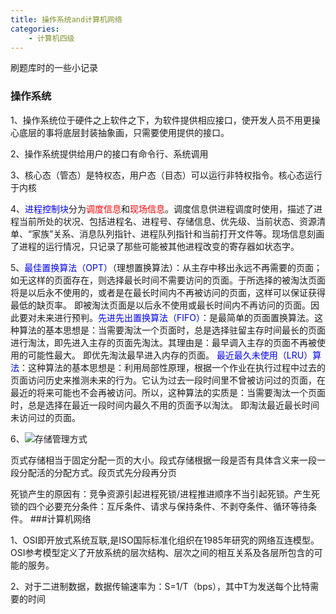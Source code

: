 ```yaml
---
title: 操作系统and计算机网络
categories:
	- 计算机四级
---
```

刷题库时的一些小记录


### 操作系统
1、操作系统位于硬件之上软件之下，为软件提供相应接口，使开发人员不用更操心底层的事将底层封装抽象画，只需要使用提供的接口。

2、操作系统提供给用户的接口有命令行、系统调用

3、核心态（管态）是特权态，用户态（目态）可以运行非特权指令。核心态运行于内核

4、<font color=#0000FF>进程控制块</font>分为<font color=#FF0000>调度信息</font>和<font color=#FF0000>现场信息</font>。调度信息供进程调度时使用，描述了进程当前所处的状况、包括进程名、进程号、存储信息、优先级、当前状态、资源清单、“家族”关系、消息队列指针、进程队列指针和当前打开文件等。现场信息刻画了进程的运行情况，只记录了那些可能被其他进程改变的寄存器如状态字。

<!-- more -->

5、<font color=#0000FF>最佳置换算法（OPT）</font>（理想置换算法）：从主存中移出永远不再需要的页面；如无这样的页面存在，则选择最长时间不需要访问的页面。于所选择的被淘汰页面将是以后永不使用的，或者是在最长时间内不再被访问的页面，这样可以保证获得最低的缺页率。 即被淘汰页面是以后永不使用或最长时间内不再访问的页面。因此要对未来进行预判。<font color=#0000FF>先进先出置换算法（FIFO）</font>：是最简单的页面置换算法。这种算法的基本思想是：当需要淘汰一个页面时，总是选择驻留主存时间最长的页面进行淘汰，即先进入主存的页面先淘汰。其理由是：最早调入主存的页面不再被使用的可能性最大。 即优先淘汰最早进入内存的页面。 <font color=#0000FF>最近最久未使用（LRU）算法</font>：这种算法的基本思想是：利用局部性原理，根据一个作业在执行过程中过去的页面访问历史来推测未来的行为。它认为过去一段时间里不曾被访问过的页面，在最近的将来可能也不会再被访问。所以，这种算法的实质是：当需要淘汰一个页面时，总是选择在最近一段时间内最久不用的页面予以淘汰。 即淘汰最近最长时间未访问过的页面。

6、![存储管理方式](http://img.blog.csdn.net/20131031074819750?watermark/2/text/aHR0cDovL2Jsb2cuY3Nkbi5uZXQvd2FuZzM3OTI3NTYxNA==/font/5a6L5L2T/fontsize/400/fill/I0JBQkFCMA==/dissolve/70/gravity/Center)

页式存储相当于固定分配一页的大小。段式存储根据一段是否有具体含义来一段一段分配活的分配方式。段页式先分段再分页

死锁产生的原因有：竞争资源引起进程死锁/进程推进顺序不当引起死锁。产生死锁的四个必要充分条件：互斥条件、请求与保持条件、不剥夺条件、循环等待条件。
###计算机网络

1、OSI即开放式系统互联,是ISO国际标准化组织在1985年研究的网络互连模型。OSI参考模型定义了开放系统的层次结构、层次之间的相互关系及各层所包含的可能的服务。

2、对于二进制数据，数据传输速率为：S=1/T（bps），其中T为发送每个比特需要的时间
